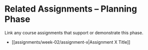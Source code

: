 # Related Assignments – Planning Phase

Link any course assignments that support or demonstrate this phase.

- [[assignments/week-02/assignment-x|Assignment X Title]]